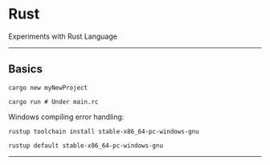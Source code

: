 # Rust

Experiments with Rust Language

---

## Basics

`cargo new myNewProject`

`cargo run # Under main.rc`

Windows compiling error handling:

`rustup toolchain install stable-x86_64-pc-windows-gnu`

`rustup default stable-x86_64-pc-windows-gnu`

---
